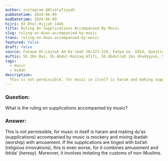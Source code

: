 ```yaml
---
author: instagram @Alsalafiyyah
pubDatetime: 2024-06-09
modDatetime: 2024-06-09
hijri: 03 Dhul-Hijjah 1445
title: Ruling On Supplications Accompanied By Music
slug: ruling-on-duas-accompanied-by-music
trans: ruling-on-duas-accompanied-by-music‏
featured: false
draft: false
source: Fatawa Al-Lajnah Ad-Da'imah 26/227-228, Fatwa no. 6914‏, Question 14
muftis: Sh.Ibn Baz, Sh.Abdul-Razzaq Afifi, Sh.Abdullah ibn Ghudayyan, Sh.Abdullah ibn Qa'ud
tags:
  - music
  - bidah
description:
  This is not permissible, for music in itself is haram and making supplications accompanied by music is mockery and mixing worship with amusement. 
---
```


### Question: 

What is the ruling on supplications accompanied by music?

### Answer: 

This is not permissible, for music in itself is haram and making du’as (supplications) accompanied by music is mockery and mixing ibadah (worship) with amusement. If the supplications are tinged with bid’ah (religious innovations), this is even worse, for it combines amusement and ibtida’ (heresy). Moreover, it involves imitating the customs of non-Muslims.
